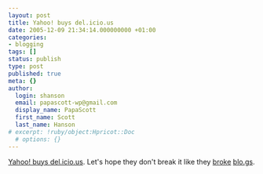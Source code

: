 ```yaml
---
layout: post
title: Yahoo! buys del.icio.us
date: 2005-12-09 21:34:14.000000000 +01:00
categories:
- blogging
tags: []
status: publish
type: post
published: true
meta: {}
author:
  login: shanson
  email: papascott-wp@gmail.com
  display_name: PapaScott
  first_name: Scott
  last_name: Hanson
# excerpt: !ruby/object:Hpricot::Doc
  # options: {}
---
```

<p><a href="http://blog.del.icio.us/blog/2005/12/yahoo.html" title="del.icio.us: y.ah.oo!">Yahoo! buys del.icio.us</a>. Let's hope they don't break it like they <a href="http://www.2020hindsight.org/2005/12/09/yahoo-buys-delicious/">broke</a> <a href="http://blo.gs/">blo.gs</a>.</p>
